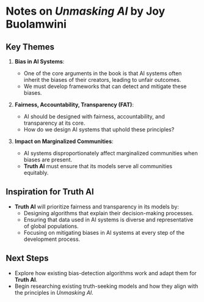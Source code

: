# Notes on *Unmasking AI* by Joy Buolamwini

## Key Themes

1. **Bias in AI Systems**:
    - One of the core arguments in the book is that AI systems often inherit the biases of their creators, leading to unfair outcomes.
    - We must develop frameworks that can detect and mitigate these biases.

2. **Fairness, Accountability, Transparency (FAT)**:
    - AI should be designed with fairness, accountability, and transparency at its core.
    - How do we design AI systems that uphold these principles?

3. **Impact on Marginalized Communities**:
    - AI systems disproportionately affect marginalized communities when biases are present.
    - **Truth AI** must ensure that its models serve all communities equitably.

## Inspiration for Truth AI

- **Truth AI** will prioritize fairness and transparency in its models by:
    - Designing algorithms that explain their decision-making processes.
    - Ensuring that data used in AI systems is diverse and representative of global populations.
    - Focusing on mitigating biases in AI systems at every step of the development process.

## Next Steps

- Explore how existing bias-detection algorithms work and adapt them for **Truth AI**.
- Begin researching existing truth-seeking models and how they align with the principles in *Unmasking AI*.
